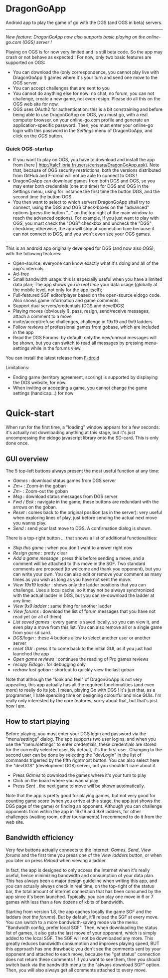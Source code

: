 DragonGoApp
===========

Android app to play the game of go with the DGS (and OGS in beta) servers.

---------------------

*New feature: DragonGoApp now also supports basic playing on the online-go.com (OGS) server !*

Playing on OGS is for now very limited and is still beta code.
So the app may crash or not behave as expected !
For now, only two basic features are supported on OGS:

* You can download the (only correspondence, you cannot play live with DragonGoApp !) games where it's your turn and send one move to the OGS server.
* You can accept challenges that are sent to you
* You cannot do anything else for now: no chat, no forum, you can not
challenge, create a new game, not even resign. Please do all this on the OGS web site for now.
* OGS uses OAuth2 for authentication: this is a bit constraining and before being able to use DragonGoApp on OGS, you must go, with a real computer browser, on your online-go.com profile and generate an application-specific password. Then, you must enter your online-go login with this password in the *Settings* menu of DragonGoApp, and click on the *OGS* button.

### Quick OGS-startup

* If you want to play on OGS, you have to download and install the app from (here | http://talc1.loria.fr/users/cerisara/DragonGoApp.apk). Note that, because of OGS security restrictions, both the versions distributed from GitHub and F-droid will not be able to connect to OGS !
* DragonGoApp can download games from both DGS and OGS, so you may enter both credentials (one at a time) for DGS and OGS in the Settings menu, using for instance the first time the button DGS, and the second time the button OGS.
* You then want to select to which servers DragonGoApp shall try to connect, using the DGS and OGS check-boxes on the
"advanced" options (press the button "..." on the top right of the main window to reach the advanced options).
For example, if you just want to play with OGS, you must check the "OGS" checkbox and uncheck the "DGS" checkbox;
otherwise, the app will stop at connection time because it can not connect to DGS, and you won't even see your OGS games.

-------------

This is an android app originally developed for DGS (and now also OGS), with the following features:

* Open-source: everyone can know exactly what it's doing and all of the app's internals.
* Ad-free
* Small bandwidth usage: this is especially useful when you have a limited data plan; The app shows you *in real time* your data usage (globally at the mobile level, not only for the app itself);
* Full-featured SGF editor/player based on the open-source eidogo code. Also shows game information and game comments.
* Support dual servers/credentials (DGS and develDGS)
* Playing moves (obviously !), pass, resign, send/receive messages, attach a comment to a move
* invite/accept/refuse challenges, challenge in 19x19 and 9x9 ladders
* Follow reviews of professional games from gobase, which are included in the app
* Read the DGS Forums: by default, only the new/unread messages will be shown, but you can switch to read all messages by pressing menu-settings while in the forums view.

You can install the latest release from [F-droid](https://f-droid.org/repository/browse/?fdfilter=dragongoapp&fdid=fr.xtof54.dragonGoApp)

Limitations:

* Ending game (territory agreement, scoring) is supported by displaying the DGS website, for now.
* When inviting or accepting a game, you cannot change the game settings (handicap...) for now

Quick-start
===========

When run for the first time, a "loading" window appears for a few seconds: it's actually not downloading anything at this stage,
but it's just uncompressing the eidogo javascript library onto the SD-card. This is only done once.

GUI overview
------------

The 5 top-left buttons always present the most useful function at any time:

* *Games* : download status games from DGS server
* *Zm+* : Zoom-in the goban
* *Zm-* : Zoom-out the goban
* *Msg* : download status messages from DGS server
* *Fwd* / *Bck* : navigate in the game; these buttons are redundant with the arrows on the goban.
* *Reset* : comes back to the original position (as in the server): very useful when exploring lines of play, just before sending the actual next move you wanna play.
* *Send* : send your last move to DGS. A confirmation dialog is shown.

There is a top-right button *...* that shows a list of additional functionalities:

* *Skip this game* : when you don't want to answer right now
* *Resign game* : pretty clear
* *Add a game message* : press this before sending a move, and a comment will be attached to this move in the SGF. Two standard comments are proposed (to welcome and thank you opponent), but you can write your own. You can also edit or remove your comment as many times as you wish as long as you have not sent the move.
* *View 19x19 ladder* : shows only the ladder positions that you can challenge. Uses a local cache, so it may not be always synchronized with the actual ladder in DGS, but you can re-download the ladder at any time.
* *View 9x9 ladder* : same thing for another ladder
* *View forums* : download the list of forum messages that you have not read yet (or all of them)
* *List saved games* : every game is saved locally, so you can view it, and even play a move from this list. You can also remove all or a single game from your sd card.
* *DGS/login* : these 4 buttons allow to select another user or another server
* *reset GUI* : press it to come back to the initial GUI, as if you just had launched the app
* *Open game reviews* : continues the reading of Pro games reviews
* *recopy Eidogo* : for debugging only
* *redraw last goban* : shortcut to quickly view the last goban
 

Note that although the "look and feel" of DragonGoApp is not very appealing,
this app actually has all the required functionalities (and even more) to really do its job, I mean, playing Go with DGS !
It's just that, as a programmer, I hate spending time on designing colourful and nice GUIs. I'm really only interested by the
core features, sorry about that, but that's just how I am.

How to start playing
--------------------

Before playing, you must enter your DGS login and password via the "menu/settings" dialog. The app supports two user logins, and when you
use the "menu/settings" to enter credentials, these credentials are stored for the currently selected user. By default, it's the first
user. Changing to the second user can be done by selecting the "devLogin" in the list of commands trigerred by the fifth rightmost button.
You can also select here the "devDGS" (development DGS) server, but you shouldn't care about it.

* Press *Games* to download the games where it's your turn to play
* Click on the board where you wanna play
* Press *Sent* . the next game to move will be shown automatically.

Note that the app is pretty good for playing games, but not very good for counting game score (when you arrive at this stage, the app
just shows the DGS page of the game) or finding an opponent. 
Although you can challenge opponents from within the app in 19x19 and 9x9 ladders, for other challenges (waiting room, other tournaments)
I recommend to do it from the web site.

Bandwidth efficiency
--------------------

Very few buttons actually connects to the Internet: *Games*, *Send*, *View forums* and the first time you press one of the *View ladders* button, or when you later on press *Reload* when viewing a ladder.

In fact, the app is designed to
only access the Internet when it's really useful, hence minimizing bandwidth and consumption of your data plan. This has always been
a major design guideline when writing this app, and you can actually always check in real time, on the top-right of the status bar, the
total amount of internet connection that has been consumed by the app since it's been launched. Typically, you can play one move in 6 or 7 games with less than a few dozens of kbits of bandwidth.

Starting from version 1.8, the app caches locally the game SGF and the ladders (*not the forums*).
But by default, it'll reload the SGF at every move.
You can switch to a more bandwidth-saving mode via the menu: "Bandwidth config, prefer local SGF".
Then, when downloading the status list of games, it also gets the last move of your opponent, which is simply added to the local SGF.
The SGF will not be downloaded any more.
This greatly reduces bandwidth consumption and improves playing speed, BUT this approach has one drawback: you don't see the comments
sent by your opponent and attached to each move, because the "get status" connection does not return these comments ! 
If you want to see them, then you should switch back via the bandwidth menu to the "always download SGF" option.
Then, you will also always get all comments attached to every move.


